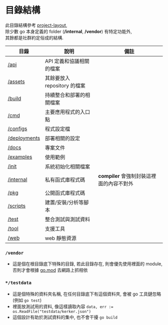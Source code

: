 # 目錄結構

此目錄結構參考 [project-layout](https://github.com/golang-standards/project-layout), \
除少數 go 本身定義的 folder (**/internal**, **/vendor**) 有特定功能外, \
其餘都是社群約定俗成的結構.

| 目錄                                      | 說明                   | 備註                          |
|-----------------------------------------|----------------------|-----------------------------|
| [/api](./api/README.md)                 | API 定義和協議相關的檔案       |                             |
| [/assets](./assets/README.md)           | 其餘要放入 repository 的檔案 |                             |
| [/build](./build/README.md)             | 持續整合和部署的相關檔案         |                             |
| [/cmd](./cmd/README.md)                 | 主要應用程式的入口點           |                             |
| [/configs](./configs/README.md)         | 程式設定檔                |                             |
| [/deployments](./deployments/README.md) | 部署相關的設定              |                             |
| [/docs](./docs/README.md)               | 專案文件                 |                             |
| [/examples](./examples/README.md)       | 使用範例                 |                             |
| [/init](./init/README.md)               | 系統初始化相關檔案            |                             |
| [/internal](./internal/README.md)       | 私有函式庫程式碼             | **compiler** 會強制封裝這裡面的內容不對外 |
| [/pkg](./pkg/README.md)                 | 公開函式庫程式碼             |                             |
| [/scripts](./scripts/README.md)         | 建置/安裝/分析等腳本          |                             |
| [/test](./test/README.md)               | 整合測試與測試資料            |                             |
| [/tool](./tool/README.md)               | 支援工具                 |                             |
| [/web](./web/README.md)                 | web 靜態資源             |                             |

### `/vendor`

- 這是個在根目錄底下特殊的目錄, 若此目錄存在, 則會優先使用裡面的 module, 否則才會根據 [go.mod](./go.mod) 去網路上抓相依

### `*/testdata`

- 這是個特殊的資料夾名稱, 在任何目錄底下有這個資料夾, 會被 go 工具鏈忽略(例如 `go test`)
- 裡面放測試用的資料, 像這樣讀取內容 `data, err := os.ReadFile("testdata/kerker.json")`
- 這個設計有助於測試資料的集中, 也不會干擾 `go build`

